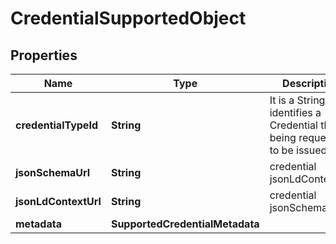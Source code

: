 # CredentialSupportedObject

## Properties

| Name                 | Type                            | Description                                                                       | Notes      |
| -------------------- | ------------------------------- | --------------------------------------------------------------------------------- | ---------- |
| **credentialTypeId** | **String**                      | It is a String that identifies a Credential that is being requested to be issued. |            |
| **jsonSchemaUrl**    | **String**                      | credential jsonLdContextUrl                                                       |            |
| **jsonLdContextUrl** | **String**                      | credential jsonSchemaUrl                                                          |            |
| **metadata**         | **SupportedCredentialMetadata** |                                                                                   | [optional] |
